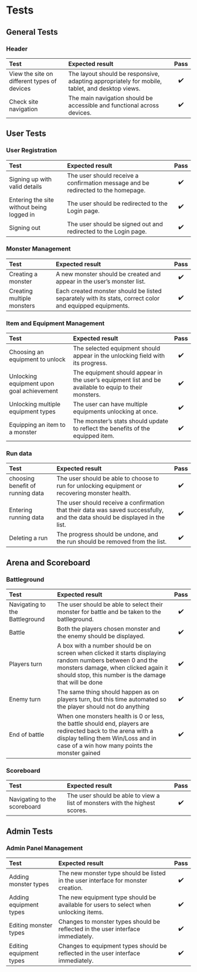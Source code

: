 # Tests

## General Tests

### Header

| Test | Expected result | Pass |
|:---|:---|:---:|
| View the site on different types of devices | The layout should be responsive, adapting appropriately for mobile, tablet, and desktop views. | :heavy_check_mark: |
| Check site navigation | The main navigation should be accessible and functional across devices. | :heavy_check_mark: |

## User Tests

### User Registration

| Test | Expected result | Pass |
|:---|:---|:---:|
| Signing up with valid details | The user should receive a confirmation message and be redirected to the homepage. | :heavy_check_mark: |
| Entering the site without being logged in | The user should be redirected to the Login page. | :heavy_check_mark: |
| Signing out | The user should be signed out and redirected to the Login page. | :heavy_check_mark: |

### Monster Management

| Test | Expected result | Pass |
|:---|:---|:---:|
| Creating a monster | A new monster should be created and appear in the user’s monster list. | :heavy_check_mark: |
| Creating multiple monsters | Each created monster should be listed separately with its stats, correct color and equipped equipments. | :heavy_check_mark: |

### Item and Equipment Management

| Test | Expected result | Pass |
|:---|:---|:---:|
| Choosing an equipment to unlock | The selected equipment should appear in the unlocking field with its progress. | :heavy_check_mark: |
| Unlocking equipment upon goal achievement | The equipment should appear in the user’s equipment list and be available to equip to their monsters. | :heavy_check_mark: |
| Unlocking multiple equipment types | The user can have multiple equipments unlocking at once. | :heavy_check_mark: |
| Equipping an item to a monster | The monster’s stats should update to reflect the benefits of the equipped item. | :heavy_check_mark: |
### Run data

| Test | Expected result | Pass |
|:---|:---|:---:|
| choosing benefit of running data | The user should be able to choose to run for unlocking equipment or recovering monster health. | :heavy_check_mark: |
| Entering running data | The user should receive a confirmation that their data was saved successfully, and the data should be displayed in the list. | :heavy_check_mark: |
| Deleting a run | The progress should be undone, and the run should be removed from the list. | :heavy_check_mark: |

## Arena and Scoreboard

### Battleground

| Test | Expected result | Pass |
|:---|:---|:---:|
| Navigating to the Battleground | The user should be able to select their monster for battle and be taken to the batlleground. | :heavy_check_mark: |
| Battle | Both the players chosen monster and the enemy should be displayed. | :heavy_check_mark: |
| Players turn | A box with a number should be on screen when clicked it starts displaying random numbers between 0 and the monsters damage, when clicked again it should stop, this number is the damage that will be done | :heavy_check_mark: |
| Enemy turn | The same thing should happen as on players turn, but this time automated so the player should not do anything | :heavy_check_mark: |
| End of battle | When one monsters health is 0 or less, the battle should end, players are redirected back to the arena with a display telling them Win/Loss and in case of a win how many points the monster gained | :heavy_check_mark: |

### Scoreboard

| Test | Expected result | Pass |
|:---|:---|:---:|
| Navigating to the scoreboard | The user should be able to view a list of monsters with the highest scores. | :heavy_check_mark: |

## Admin Tests

### Admin Panel Management

| Test | Expected result | Pass |
|:---|:---|:---:|
| Adding monster types | The new monster type should be listed in the user interface for monster creation. | :heavy_check_mark: |
| Adding equipment types | The new equipment type should be available for users to select when unlocking items. | :heavy_check_mark: |
| Editing monster types | Changes to monster types should be reflected in the user interface immediately. | :heavy_check_mark: |
| Editing equipment types | Changes to equipment types should be reflected in the user interface immediately. | :heavy_check_mark: |


